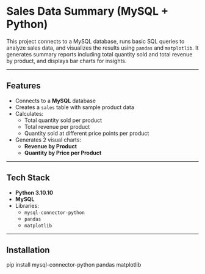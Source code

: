 # Sales Data Summary (MySQL + Python)

This project connects to a MySQL database, runs basic SQL queries to analyze sales data, and visualizes the results using `pandas` and `matplotlib`. It generates summary reports including total quantity sold and total revenue by product, and displays bar charts for insights.

---

## Features

- Connects to a **MySQL** database
- Creates a `sales` table with sample product data
- Calculates:
  - Total quantity sold per product
  - Total revenue per product
  - Quantity sold at different price points per product
- Generates 2 visual charts:
  - **Revenue by Product**
  - **Quantity by Price per Product**

---

##  Tech Stack

- **Python 3.10.10**
- **MySQL**
- Libraries:
  - `mysql-connector-python`
  - `pandas`
  - `matplotlib`

---

## Installation

pip install mysql-connector-python pandas matplotlib


